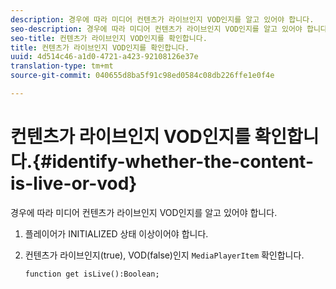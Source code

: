 ```yaml
---
description: 경우에 따라 미디어 컨텐츠가 라이브인지 VOD인지를 알고 있어야 합니다.
seo-description: 경우에 따라 미디어 컨텐츠가 라이브인지 VOD인지를 알고 있어야 합니다.
seo-title: 컨텐츠가 라이브인지 VOD인지를 확인합니다.
title: 컨텐츠가 라이브인지 VOD인지를 확인합니다.
uuid: 4d514c46-a1d0-4721-a423-92108126e37e
translation-type: tm+mt
source-git-commit: 040655d8ba5f91c98ed0584c08db226ffe1e0f4e

---
```



# 컨텐츠가 라이브인지 VOD인지를 확인합니다.{#identify-whether-the-content-is-live-or-vod}

경우에 따라 미디어 컨텐츠가 라이브인지 VOD인지를 알고 있어야 합니다.

1. 플레이어가 INITIALIZED 상태 이상이어야 합니다.
1. 컨텐츠가 라이브인지(true), VOD(false)인지 `MediaPlayerItem` 확인합니다.

   ```
   function get isLive():Boolean;
   ```

